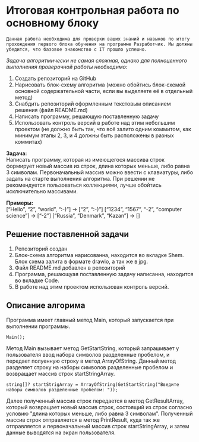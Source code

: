 # Итоговая контрольная работа по основному блоку

    Данная работа необходима для проверки ваших знаний и навыков по итогу прохождения первого блока обучения на программе Разработчик. Мы должны убедится, что базовое знакомство с IT прошло успешно.

*Задача алгоритмически не самая сложная, однако для полноценного выполнения проверочной работы необходимо:*

1. Создать репозиторий на GitHub
2. Нарисовать блок-схему алгоритма (можно обойтись блок-схемой основной содержательной части, если вы выделяете её в отдельный метод)
3. Снабдить репозиторий оформленным текстовым описанием решения (файл README.md)
4. Написать программу, решающую поставленную задачу
5. Использовать контроль версий в работе над этим небольшим проектом (не должно быть так, что всё залито одним коммитом, как минимум этапы 2, 3, и 4 должны быть расположены в разных коммитах)


**Задача:**  
Написать программу, которая из имеющегося массива строк формирует новый массив из строк, длина которых меньше, либо равна 3 символам. Первоначальный массив можно ввести с клавиатуры, либо задать на старте выполнения алгоритма. При решении не рекомендуется пользоваться коллекциями, лучше обойтись исключительно массивами.

**Примеры:**  
[“Hello”, “2”, “world”, “:-)”] → [“2”, “:-)”]
[“1234”, “1567”, “-2”, “computer science”] → [“-2”]
[“Russia”, “Denmark”, “Kazan”] → []

## Решение поставленной задачи

1. Репозиторий создан
2. Блок-схема алгоритма нарисованна, находится во вкладке Shem. Блок схема залита в формате drawio, а так же в jpg.
3. Файл README.md добавлен в репозиторий
4. Программа, решающуая поставленную задачу написанна, находится во вкладке Code.
5. В работе над этим проектом использован контроль версий.


## Описание алгорима
Программа имеет главный метод  Main, который запускается при выполнении программы. 

    Main();

Метод Main вызывает метод GetStartString, который запрашивает у пользователя ввод набора символов разделенные пробелом, и передает полуенную строку в метод ArrayOfString. Данный метод разделяет строку на наборы символов разделенные пробелом и возвращает массив строк startStringArray.

    string[]? startStrigArray = ArrayOfString(GetStartString("Введите наборы символов разделенные пробелом: "));

Далее полученный массив строк передается в метод GetResultArray,
который возвращает новый массив строк, состоящий из строк согласно условию "длина которых меньше, либо равна 3 символам". Полученный массив строк отправляется в метод PrintResult, куда так же отправляется и первоначальный массив строк startStringArray, и затем данные выводятся на экран пользователя.
